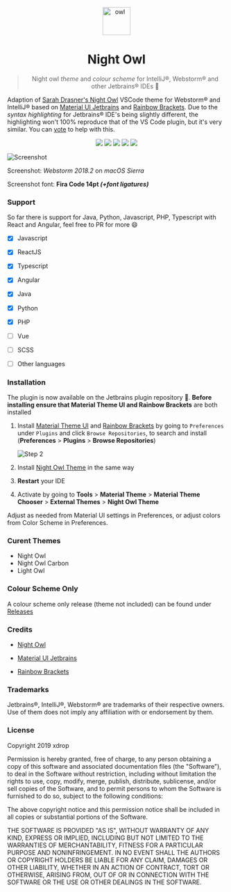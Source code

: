 
<div align="center">
<a href="https://plugins.jetbrains.com/plugin/10936-night-owl-theme"><img height="64" width="64" alt="owl" src="https://i.imgur.com/iL6cZ25.png" /></a>
<h1>Night Owl</h1>

> Night owl *theme* and *colour scheme* for IntelliJ®, Webstorm® and other Jetbrains® IDEs :jack_o_lantern:
</div>

Adaption of [Sarah Drasner's Night Owl](https://marketplace.visualstudio.com/items?itemName=sdras.night-owl) VSCode theme for Webstorm® and IntelliJ® based on [Material UI Jetbrains](https://github.com/ChrisRM/material-theme-jetbrains) and [Rainbow Brackets](https://github.com/izhangzhihao/intellij-rainbow-brackets). Due to the *syntax highlighting* for Jetbrains® IDE's being slightly different, the highlighting won't 100% reproduce that of the VS Code plugin, but it's very similar. You can [vote](https://youtrack.jetbrains.com/issue/IDEABKL-5473) to help with this.

<div align="center">
<a href="https://plugins.jetbrains.com/plugin/10936-night-owl-theme"><img src="https://img.shields.io/jetbrains/plugin/v/10936-night-owl-theme.svg?style=flat-square&label=plugin&colorB=f07178"/></a>
<a href="https://plugins.jetbrains.com/plugin/10936-night-owl-theme"><img src="https://img.shields.io/jetbrains/plugin/d/10936-night-owl-theme.svg?style=flat-square"/></a>
<a href="https://github.com/xdrop/night-owl-jetbrains/tree/2018.2"><img src="https://img.shields.io/github/tag/xdrop/night-owl-jetbrains.svg?style=flat-square&amp;label=latest&amp;colorB=8042f4"></a>
<a href="https://gitter.im/night-owl-jetbrains/Lobby#"><img src="https://img.shields.io/gitter/room/nwjs/nw.js.svg?style=flat-square&colorB=ff69b4"></a>
<a href="https://github.com/xdrop/night-owl-jetbrains/blob/2018.2/CONTRIBUTING.md"><img src="https://img.shields.io/badge/contributions-welcome-blue.svg?style=flat-square"></a>
</div>

![Screenshot](screenshot2.png)

Screenshot: *Webstorm 2018.2* on *macOS Sierra*

Screenshot font: **Fira Code 14pt *(+font ligatures)***

### Support

So far there is support for Java, Python, Javascript, PHP, Typescript with React and Angular, feel free to PR for more :smile:

- [x] Javascript
- [x] ReactJS
- [x] Typescript
- [x] Angular
- [x] Java
- [x] Python
- [x] PHP
- [ ] Vue
- [ ] SCSS
- [ ] Other languages



### Installation


The plugin is now available on the Jetbrains plugin repository :star2:. **Before installing ensure that Material Theme UI and Rainbow Brackets** are both installed 
1. Install [Material Theme UI](https://plugins.jetbrains.com/plugin/8006-material-theme-ui)  and [Rainbow Brackets](https://plugins.jetbrains.com/plugin/10080-rainbow-brackets) by going to `Preferences` under `Plugins` and click `Browse Repositories`, to search and install  (**Preferences** > **Plugins** > **Browse Repositories**)

    ![Step 2](instructions1.png)

2. Install [Night Owl Theme](https://plugins.jetbrains.com/plugin/10936-night-owl-theme) in the same way

3. **Restart** your IDE

4. Activate by going to **Tools** > **Material Theme** > **Material Theme Chooser** > **External Themes** >  **Night Owl Theme** 


Adjust as needed from Material UI settings in Preferences, or adjust colors from Color Scheme in Preferences.

### Curent Themes

- Night Owl
- Night Owl Carbon
- Light Owl

### Colour Scheme Only

A colour scheme only release (theme not included) can be found under [Releases](https://github.com/xdrop/night-owl-jetbrains/releases)

### Credits

- [Night Owl](https://marketplace.visualstudio.com/items?itemName=sdras.night-owl)

- [Material UI Jetbrains](https://github.com/ChrisRM/material-theme-jetbrains)

- [Rainbow Brackets](https://github.com/izhangzhihao/intellij-rainbow-brackets)


### Trademarks

Jetbrains®, IntelliJ®, Webstorm® are trademarks of their respective owners. Use of them does not imply any affiliation with or endorsement by them. 

### License

Copyright 2019 xdrop

Permission is hereby granted, free of charge, to any person obtaining a copy of this software and associated documentation files (the "Software"), to deal in the Software without restriction, including without limitation the rights to use, copy, modify, merge, publish, distribute, sublicense, and/or sell copies of the Software, and to permit persons to whom the Software is furnished to do so, subject to the following conditions:

The above copyright notice and this permission notice shall be included in all copies or substantial portions of the Software.

THE SOFTWARE IS PROVIDED "AS IS", WITHOUT WARRANTY OF ANY KIND, EXPRESS OR IMPLIED, INCLUDING BUT NOT LIMITED TO THE WARRANTIES OF MERCHANTABILITY, FITNESS FOR A PARTICULAR PURPOSE AND NONINFRINGEMENT. IN NO EVENT SHALL THE AUTHORS OR COPYRIGHT HOLDERS BE LIABLE FOR ANY CLAIM, DAMAGES OR OTHER LIABILITY, WHETHER IN AN ACTION OF CONTRACT, TORT OR OTHERWISE, ARISING FROM, OUT OF OR IN CONNECTION WITH THE SOFTWARE OR THE USE OR OTHER DEALINGS IN THE SOFTWARE.
